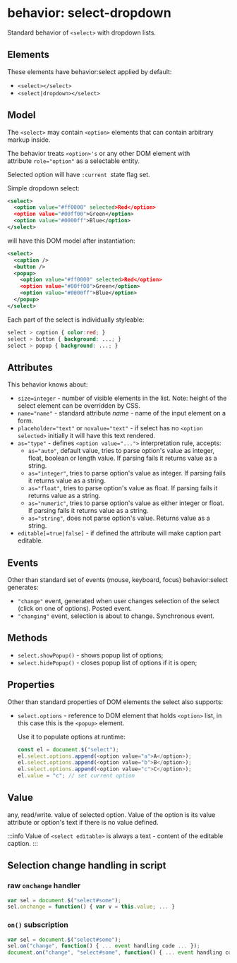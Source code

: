 # behavior: select-dropdown

Standard behavior of `<select>` with dropdown lists.

## Elements

These elements have behavior:select applied by default:

* `<select></select>`
* `<select|dropdown></select>`

## Model

The `<select>` may contain `<option>` elements that can contain arbitrary markup inside.

The behavior treats `<option>'s` or any other DOM element with attribute `role="option"` as a selectable entity.

Selected option will have `:current`  state flag set.

Simple dropdown select:

```XML
<select>
  <option value="#ff0000" selected>Red</option>
  <option value="#00ff00">Green</option>
  <option value="#0000ff">Blue</option>
</select>
```

will have this DOM model after instantiation:

```XML
<select>
  <caption />
  <button />
  <popup>
    <option value="#ff0000" selected>Red</option>
    <option value="#00ff00">Green</option>
    <option value="#0000ff">Blue</option>
  </popup>
</select>
```

Each part of the select is individually styleable:

```CSS
select > caption { color:red; }
select > button { background: ...; }
select > popup { background: ...; }
```

## Attributes

This behavior knows about:

* `size=integer` - number of visible elements in the list. Note: height of the select element can be overridden by CSS.
* `name="name"` - standard attribute *name* - name of the input element on a form.
* `placeholder="text"` or `novalue="text"` - if select has no `<option selected>` initially it will have this text rendered.
* `as="type"` - defines `<option value="...">` interpretation rule, accepts:
  * `as="auto"`, default value, tries to parse option's value as integer, float, boolean or length value. If parsing fails it returns value as a string.
  * `as="integer"`, tries to parse option's value as integer. If parsing fails it returns value as a string.
  * `as="float"`, tries to parse option's value as float. If parsing fails it returns value as a string.
  * `as="numeric"`, tries to parse option's value as either integer or float. If parsing fails it returns value as a string.
  * `as="string"`, does not parse option's value. Returns value as a string.
* `editable[=true|false]` - if defined the attribute will make caption part editable.

## Events

Other than standard set of events (mouse, keyboard, focus) behavior:select generates:

* `"change"` event, generated when user changes selection of the select (click on one of options). Posted event.
* `"changing"` event, selection is about to change. Synchronous event.

## Methods

* `select.showPopup()` - shows popup list of options; 
* `select.hidePopup()` - closes popup list of options if it is open; 

## Properties

Other than standard properties of DOM elements the select also supports:

* `select.options` - reference to DOM element that holds `<option>` list, in this case this is the `<popup>` element.
   
   Use it to populate options at runtime: 

   ```js
   const el = document.$("select");
   el.select.options.append(<option value="a">A</option>);
   el.select.options.append(<option value="b">B</option>);
   el.select.options.append(<option value="c">C</option>);
   el.value = "c"; // set current option
  ```
  
## Value

any, read/write. value of selected option. Value of the option is its value attribute or option's text if there is no value defined.

:::info
Value of `<select editable>` is always a text - content of the editable caption.
:::

## Selection change handling in script

### raw `onchange` handler

```js
var sel = document.$("select#some");
sel.onchange = function() { var v = this.value; ... }
```

### `on()` subscription

```js
var sel = document.$("select#some");
sel.on("change", function() { ... event handling code ... });
document.on("change", "select#some", function() { ... event handling code ... });
```
